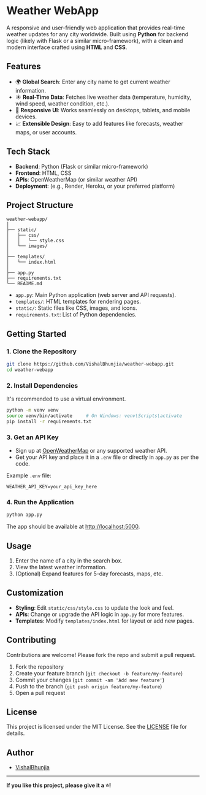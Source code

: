 # Weather WebApp

A responsive and user-friendly web application that provides real-time weather updates for any city worldwide. Built using **Python** for backend logic (likely with Flask or a similar micro-framework), with a clean and modern interface crafted using **HTML** and **CSS**.

## Features

- 🌍 **Global Search**: Enter any city name to get current weather information.
- ☀️ **Real-Time Data**: Fetches live weather data (temperature, humidity, wind speed, weather condition, etc.).
- 🎨 **Responsive UI**: Works seamlessly on desktops, tablets, and mobile devices.
- 📈 **Extensible Design**: Easy to add features like forecasts, weather maps, or user accounts.

## Tech Stack

- **Backend**: Python (Flask or similar micro-framework)
- **Frontend**: HTML, CSS
- **APIs**: OpenWeatherMap (or similar weather API)
- **Deployment**: (e.g., Render, Heroku, or your preferred platform)

## Project Structure

```
weather-webapp/
│
├── static/
│   ├── css/
│   │   └── style.css
│   └── images/
│
├── templates/
│   └── index.html
│
├── app.py
├── requirements.txt
└── README.md
```

- `app.py`: Main Python application (web server and API requests).
- `templates/`: HTML templates for rendering pages.
- `static/`: Static files like CSS, images, and icons.
- `requirements.txt`: List of Python dependencies.

## Getting Started

### 1. Clone the Repository

```bash
git clone https://github.com/VishalBhunjia/weather-webapp.git
cd weather-webapp
```

### 2. Install Dependencies

It's recommended to use a virtual environment.

```bash
python -m venv venv
source venv/bin/activate     # On Windows: venv\Scripts\activate
pip install -r requirements.txt
```

### 3. Get an API Key

- Sign up at [OpenWeatherMap](https://openweathermap.org/api) or any supported weather API.
- Get your API key and place it in a `.env` file or directly in `app.py` as per the code.

Example `.env` file:
```
WEATHER_API_KEY=your_api_key_here
```

### 4. Run the Application

```bash
python app.py
```

The app should be available at [http://localhost:5000](http://localhost:5000).

## Usage

1. Enter the name of a city in the search box.
2. View the latest weather information.
3. (Optional) Expand features for 5-day forecasts, maps, etc.

## Customization

- **Styling**: Edit `static/css/style.css` to update the look and feel.
- **APIs**: Change or upgrade the API logic in `app.py` for more features.
- **Templates**: Modify `templates/index.html` for layout or add new pages.

## Contributing

Contributions are welcome! Please fork the repo and submit a pull request.

1. Fork the repository
2. Create your feature branch (`git checkout -b feature/my-feature`)
3. Commit your changes (`git commit -am 'Add new feature'`)
4. Push to the branch (`git push origin feature/my-feature`)
5. Open a pull request

## License

This project is licensed under the MIT License. See the [LICENSE](LICENSE) file for details.

## Author

- [VishalBhunjia](https://github.com/VishalBhunjia)

---

**If you like this project, please give it a ⭐!**
